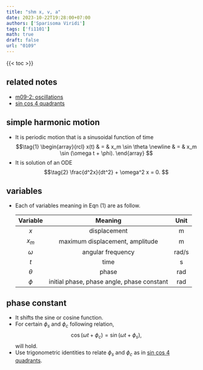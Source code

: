 ```yaml
---
title: "shm x, v, a"
date: 2023-10-22T19:28:00+07:00
authors: ['Sparisoma Viridi']
tags: ['fi1101']
math: true
draft: false
url: "0109"
---
```

{{< toc >}}


## related notes
+ [m09-2: oscillations](../0097/)
+ [sin cos 4 quadrants](../0110/)


## simple harmonic motion
+ It is periodic motion that is a sinusoidal function of time
  $$\tag{1}
  \begin{array}{rcl}
  x(t) & = & x_m \sin \theta \newline
  & = & x_m \sin (\omega t + \phi).
  \end{array}
  $$
+ It is solution of an ODE
  $$\tag{2}
  \frac{d^2x}{dt^2} + \omega^2 x = 0.
  $$


## variables
+ Each of variables meaning in Eqn (1) are as follow.
    
  Variable | Meaning | Unit
  :-: | :-: | :-:
  $x$ | displacement | m
  $x_m$ | maximum displacement, amplitude | m
  $\omega$ | angular frequency | rad/s
  $t$ | time | s
  $\theta$ | phase | rad
  $\phi$ | initial phase, phase angle, phase constant | rad


## phase constant
+ It shifts the sine or cosine function.
+ For certain $\phi_s$ and $\phi_c$ following relation,
  $$\tag{3}
  \cos (\omega t + \phi_c) = \sin (\omega t + \phi_s),
  $$
  will hold.
+ Use trigonometric identities to relate $\phi_s$ and $\phi_c$ as in [sin cos 4 quadrants](../0110/).
